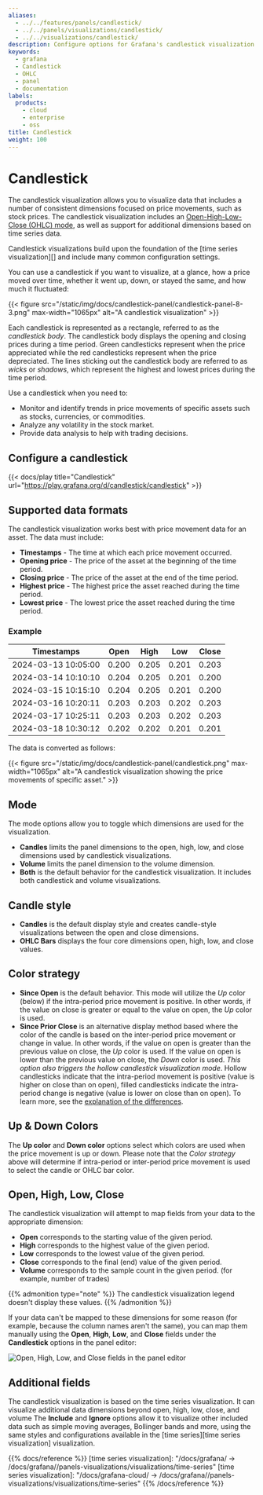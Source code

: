 ```yaml
---
aliases:
  - ../../features/panels/candlestick/
  - ../../panels/visualizations/candlestick/
  - ../../visualizations/candlestick/
description: Configure options for Grafana's candlestick visualization
keywords:
  - grafana
  - Candlestick
  - OHLC
  - panel
  - documentation
labels:
  products:
    - cloud
    - enterprise
    - oss
title: Candlestick
weight: 100
---
```


# Candlestick

The candlestick visualization allows you to visualize data that includes a number of consistent dimensions focused on price movements, such as stock prices. The candlestick visualization includes an [Open-High-Low-Close (OHLC) mode](#open-high-low-close), as well as support for additional dimensions based on time series data.

Candlestick visualizations build upon the foundation of the [time series visualization][] and include many common configuration settings.

You can use a candlestick if you want to visualize, at a glance, how a price moved over time, whether it went up, down, or stayed the same, and how much it fluctuated:

{{< figure src="/static/img/docs/candlestick-panel/candlestick-panel-8-3.png" max-width="1065px" alt="A candlestick visualization" >}}

Each candlestick is represented as a rectangle, referred to as the _candlestick body_. The candlestick body displays the opening and closing prices during a time period. Green candlesticks represent when the price appreciated while the red candlesticks represent when the price depreciated. The lines sticking out the candlestick body are referred to as _wicks_ or _shadows_, which represent the highest and lowest prices during the time period.

Use a candlestick when you need to:

- Monitor and identify trends in price movements of specific assets such as stocks, currencies, or commodities.
- Analyze any volatility in the stock market.
- Provide data analysis to help with trading decisions.

## Configure a candlestick

<!-- video TBA here -->

{{< docs/play title="Candlestick" url="https://play.grafana.org/d/candlestick/candlestick" >}}

## Supported data formats

The candlestick visualization works best with price movement data for an asset. The data must include:

- **Timestamps** - The time at which each price movement occurred.
- **Opening price** - The price of the asset at the beginning of the time period.
- **Closing price** - The price of the asset at the end of the time period.
- **Highest price** - The highest price the asset reached during the time period.
- **Lowest price** - The lowest price the asset reached during the time period.

### Example

| Timestamps          | Open  | High  | Low   | Close |
| ------------------- | ----- | ----- | ----- | ----- |
| 2024-03-13 10:05:00 | 0.200 | 0.205 | 0.201 | 0.203 |
| 2024-03-14 10:10:10 | 0.204 | 0.205 | 0.201 | 0.200 |
| 2024-03-15 10:15:10 | 0.204 | 0.205 | 0.201 | 0.200 |
| 2024-03-16 10:20:11 | 0.203 | 0.203 | 0.202 | 0.203 |
| 2024-03-17 10:25:11 | 0.203 | 0.203 | 0.202 | 0.203 |
| 2024-03-18 10:30:12 | 0.202 | 0.202 | 0.201 | 0.201 |

The data is converted as follows:

{{< figure src="/static/img/docs/candlestick-panel/candlestick.png" max-width="1065px" alt="A candlestick visualization showing the price movements of specific asset." >}}

## Mode

The mode options allow you to toggle which dimensions are used for the visualization.

- **Candles** limits the panel dimensions to the open, high, low, and close dimensions used by candlestick visualizations.
- **Volume** limits the panel dimension to the volume dimension.
- **Both** is the default behavior for the candlestick visualization. It includes both candlestick and volume visualizations.

## Candle style

- **Candles** is the default display style and creates candle-style visualizations between the open and close dimensions.
- **OHLC Bars** displays the four core dimensions open, high, low, and close values.

## Color strategy

- **Since Open** is the default behavior. This mode will utilize the _Up_ color (below) if the intra-period price movement is positive. In other words, if the value on close is greater or equal to the value on open, the _Up_ color is used.
- **Since Prior Close** is an alternative display method based where the color of the candle is based on the inter-period price movement or change in value. In other words, if the value on open is greater than the previous value on close, the _Up_ color is used. If the value on open is lower than the previous value on close, the _Down_ color is used. _This option also triggers the hollow candlestick visualization mode_. Hollow candlesticks indicate that the intra-period movement is positive (value is higher on close than on open), filled candlesticks indicate the intra-period change is negative (value is lower on close than on open). To learn more, see the [explanation of the differences](https://thetradingbible.com/how-to-read-hollow-candlesticks).

## Up & Down Colors

The **Up color** and **Down color** options select which colors are used when the price movement is up or down. Please note that the _Color strategy_ above will determine if intra-period or inter-period price movement is used to select the candle or OHLC bar color.

## Open, High, Low, Close

The candlestick visualization will attempt to map fields from your data to the appropriate dimension:

- **Open** corresponds to the starting value of the given period.
- **High** corresponds to the highest value of the given period.
- **Low** corresponds to the lowest value of the given period.
- **Close** corresponds to the final (end) value of the given period.
- **Volume** corresponds to the sample count in the given period. (for example, number of trades)

{{% admonition type="note" %}}
The candlestick visualization legend doesn't display these values.
{{% /admonition %}}

If your data can't be mapped to these dimensions for some reason (for example, because the column names aren't the same), you can map them manually using the **Open**, **High**, **Low**, and **Close** fields under the **Candlestick** options in the panel editor:

![Open, High, Low, and Close fields in the panel editor](/media/docs/grafana/panels-visualizations/screenshot-olhc-options-10.3.png)

## Additional fields

The candlestick visualization is based on the time series visualization. It can visualize additional data dimensions beyond open, high, low, close, and volume The **Include** and **Ignore** options allow it to visualize other included data such as simple moving averages, Bollinger bands and more, using the same styles and configurations available in the [time series][time series visualization] visualization.

{{% docs/reference %}}
[time series visualization]: "/docs/grafana/ -> /docs/grafana/<GRAFANA VERSION>/panels-visualizations/visualizations/time-series"
[time series visualization]: "/docs/grafana-cloud/ -> /docs/grafana/<GRAFANA VERSION>/panels-visualizations/visualizations/time-series"
{{% /docs/reference %}}
